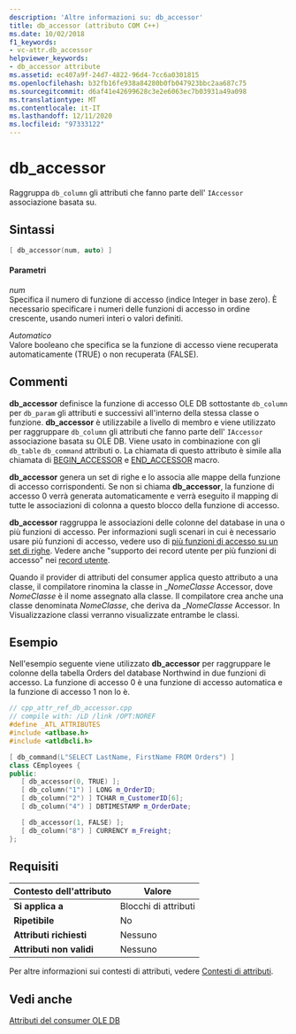 ```yaml
---
description: 'Altre informazioni su: db_accessor'
title: db_accessor (attributo COM C++)
ms.date: 10/02/2018
f1_keywords:
- vc-attr.db_accessor
helpviewer_keywords:
- db_accessor attribute
ms.assetid: ec407a9f-24d7-4822-96d4-7cc6a0301815
ms.openlocfilehash: b32fb16fe938a84280b0fb047923bbc2aa687c75
ms.sourcegitcommit: d6af41e42699628c3e2e6063ec7b03931a49a098
ms.translationtype: MT
ms.contentlocale: it-IT
ms.lasthandoff: 12/11/2020
ms.locfileid: "97333122"
---
```

# <a name="db_accessor"></a>db_accessor

Raggruppa `db_column` gli attributi che fanno parte dell' `IAccessor` associazione basata su.

## <a name="syntax"></a>Sintassi

```cpp
[ db_accessor(num, auto) ]
```

#### <a name="parameters"></a>Parametri

*num*<br/>
Specifica il numero di funzione di accesso (indice Integer in base zero). È necessario specificare i numeri delle funzioni di accesso in ordine crescente, usando numeri interi o valori definiti.

*Automatico*<br/>
Valore booleano che specifica se la funzione di accesso viene recuperata automaticamente (TRUE) o non recuperata (FALSE).

## <a name="remarks"></a>Commenti

**db_accessor** definisce la funzione di accesso OLE DB sottostante `db_column` per `db_param` gli attributi e successivi all'interno della stessa classe o funzione. **db_accessor** è utilizzabile a livello di membro e viene utilizzato per raggruppare `db_column` gli attributi che fanno parte dell' `IAccessor` associazione basata su OLE DB. Viene usato in combinazione con gli `db_table` `db_command` attributi o. La chiamata di questo attributo è simile alla chiamata di [BEGIN_ACCESSOR](../../data/oledb/macros-and-global-functions-for-ole-db-consumer-templates.md#begin_accessor) e [END_ACCESSOR](../../data/oledb/macros-and-global-functions-for-ole-db-consumer-templates.md#end_accessor) macro.

**db_accessor** genera un set di righe e lo associa alle mappe della funzione di accesso corrispondenti. Se non si chiama **db_accessor**, la funzione di accesso 0 verrà generata automaticamente e verrà eseguito il mapping di tutte le associazioni di colonna a questo blocco della funzione di accesso.

**db_accessor** raggruppa le associazioni delle colonne del database in una o più funzioni di accesso. Per informazioni sugli scenari in cui è necessario usare più funzioni di accesso, vedere uso di [più funzioni di accesso su un set di righe](../../data/oledb/using-multiple-accessors-on-a-rowset.md). Vedere anche "supporto dei record utente per più funzioni di accesso" nei [record utente](../../data/oledb/user-records.md).

Quando il provider di attributi del consumer applica questo attributo a una classe, il compilatore rinomina la classe in \_*NomeClasse* Accessor, dove *NomeClasse* è il nome assegnato alla classe. Il compilatore crea anche una classe denominata *NomeClasse*, che deriva da \_*NomeClasse* Accessor.  In Visualizzazione classi verranno visualizzate entrambe le classi.

## <a name="example"></a>Esempio

Nell'esempio seguente viene utilizzato **db_accessor** per raggruppare le colonne della tabella Orders del database Northwind in due funzioni di accesso. La funzione di accesso 0 è una funzione di accesso automatica e la funzione di accesso 1 non lo è.

```cpp
// cpp_attr_ref_db_accessor.cpp
// compile with: /LD /link /OPT:NOREF
#define _ATL_ATTRIBUTES
#include <atlbase.h>
#include <atldbcli.h>

[ db_command(L"SELECT LastName, FirstName FROM Orders") ]
class CEmployees {
public:
   [ db_accessor(0, TRUE) ];
   [ db_column("1") ] LONG m_OrderID;
   [ db_column("2") ] TCHAR m_CustomerID[6];
   [ db_column("4") ] DBTIMESTAMP m_OrderDate;

   [ db_accessor(1, FALSE) ];
   [ db_column("8") ] CURRENCY m_Freight;
};
```

## <a name="requirements"></a>Requisiti

| Contesto dell'attributo | Valore |
|-|-|
|**Si applica a**|Blocchi di attributi|
|**Ripetibile**|No|
|**Attributi richiesti**|Nessuno|
|**Attributi non validi**|Nessuno|

Per altre informazioni sui contesti di attributi, vedere [Contesti di attributi](cpp-attributes-com-net.md#contexts).

## <a name="see-also"></a>Vedi anche

[Attributi del consumer OLE DB](ole-db-consumer-attributes.md)
